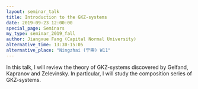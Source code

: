 ```yaml
---
layout: seminar_talk
title: Introduction to the GKZ-systems
date: 2019-09-23 12:00:00
special_page: Seminars
my_type: seminar_2019_fall
author: Jiangxue Fang (Capital Normal University)
alternative_time: 13:30-15:05
alternative_place: "Ningzhai (宁斋) W11"
---
```


In this talk, I will review the theory of GKZ-systems discovered by Gelfand, Kapranov and Zelevinsky. In particular, I will study the composition series of GKZ-systems.
